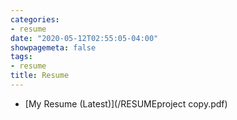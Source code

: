 ```yaml
---
categories:
- resume
date: "2020-05-12T02:55:05-04:00"
showpagemeta: false
tags:
- resume
title: Resume
---
```


- [My Resume (Latest)](/RESUMEproject copy.pdf)



